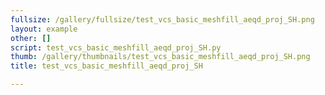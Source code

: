 ```yaml
---
fullsize: /gallery/fullsize/test_vcs_basic_meshfill_aeqd_proj_SH.png
layout: example
other: []
script: test_vcs_basic_meshfill_aeqd_proj_SH.py
thumb: /gallery/thumbnails/test_vcs_basic_meshfill_aeqd_proj_SH.png
title: test_vcs_basic_meshfill_aeqd_proj_SH

---
```

